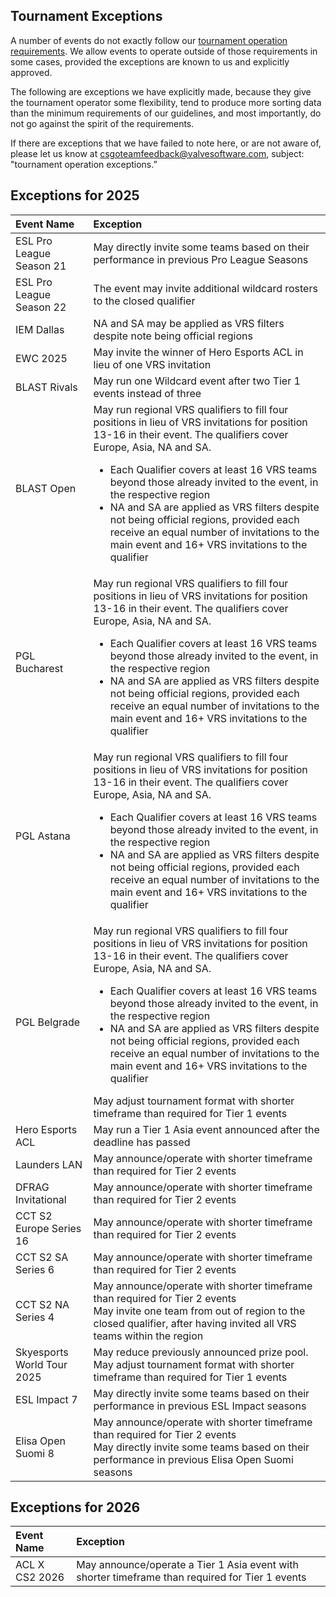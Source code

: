 ## Tournament Exceptions

A number of events do not exactly follow our [tournament operation requirements](https://github.com/ValveSoftware/counter-strike_rules_and_regs/blob/main/tournament-operation-requirements.md). We allow events to operate outside of those requirements in some cases, provided the exceptions are known to us and explicitly approved.

The following are exceptions we have explicitly made, because they give the tournament operator some flexibility, tend to produce more sorting data than the minimum requirements of our guidelines, and most importantly, do not go against the spirit of the requirements.

If there are exceptions that we have failed to note here, or are not aware of, please let us know at csgoteamfeedback@valvesoftware.com, subject: "tournament operation exceptions.”


## Exceptions for 2025

| Event Name | Exception |
|:-----------|:----------|
| ESL Pro League Season 21 | May directly invite some teams based on their performance in previous Pro League Seasons |
| ESL Pro League Season 22 | The event may invite additional wildcard rosters to the closed qualifier|
| IEM Dallas               | NA and SA may be applied as VRS filters despite note being official regions |
| EWC 2025                 | May invite the winner of Hero Esports ACL in lieu of one VRS invitation |
| BLAST Rivals             | May run one Wildcard event after two Tier 1 events instead of three |
| BLAST Open               | May run regional VRS qualifiers to fill four positions in lieu of VRS invitations for position 13-16 in their event. The qualifiers cover Europe, Asia, NA and SA.<ul><li>Each Qualifier covers at least 16 VRS teams beyond those already invited to the event, in the respective region</li><li>NA and SA are applied as VRS filters despite not being official regions, provided each receive an equal number of invitations to the main event and 16+ VRS invitations to the qualifier</li></ul>|
| PGL Bucharest            | May run regional VRS qualifiers to fill four positions in lieu of VRS invitations for position 13-16 in their event. The qualifiers cover Europe, Asia, NA and SA.<ul><li>Each Qualifier covers at least 16 VRS teams beyond those already invited to the event, in the respective region</li><li>NA and SA are applied as VRS filters despite not being official regions, provided each receive an equal number of invitations to the main event and 16+ VRS invitations to the qualifier</li></ul>|
| PGL Astana               | May run regional VRS qualifiers to fill four positions in lieu of VRS invitations for position 13-16 in their event. The qualifiers cover Europe, Asia, NA and SA.<ul><li>Each Qualifier covers at least 16 VRS teams beyond those already invited to the event, in the respective region</li><li>NA and SA are applied as VRS filters despite not being official regions, provided each receive an equal number of invitations to the main event and 16+ VRS invitations to the qualifier</li></ul>|
| PGL Belgrade             | May run regional VRS qualifiers to fill four positions in lieu of VRS invitations for position 13-16 in their event. The qualifiers cover Europe, Asia, NA and SA.<ul><li>Each Qualifier covers at least 16 VRS teams beyond those already invited to the event, in the respective region</li><li>NA and SA are applied as VRS filters despite not being official regions, provided each receive an equal number of invitations to the main event and 16+ VRS invitations to the qualifier</li></ul>May adjust tournament format with shorter timeframe than required for Tier 1 events |
| Hero Esports ACL         | May run a Tier 1 Asia event announced after the deadline has passed |
| Launders LAN             | May announce/operate with shorter timeframe than required for Tier 2 events |
| DFRAG Invitational       | May announce/operate with shorter timeframe than required for Tier 2 events |
| CCT S2 Europe Series 16  | May announce/operate with shorter timeframe than required for Tier 2 events |
| CCT S2 SA Series 6       | May announce/operate with shorter timeframe than required for Tier 2 events |
| CCT S2 NA Series 4       | May announce/operate with shorter timeframe than required for Tier 2 events <br />May invite one team from out of region to the closed qualifier, after having invited all VRS teams within the region |
| Skyesports World Tour 2025       | May reduce previously announced prize pool.<br>May adjust tournament format with shorter timeframe than required for Tier 1 events |
| ESL Impact 7       | May directly invite some teams based on their performance in previous ESL Impact seasons |
| Elisa Open Suomi 8      | May announce/operate with shorter timeframe than required for Tier 2 events<br>May directly invite some teams based on their performance in previous Elisa Open Suomi seasons |

## Exceptions for 2026

| Event Name | Exception |
|:-----------|:----------|
| ACL X CS2 2026         | May announce/operate a Tier 1 Asia event with shorter timeframe than required for Tier 1 events |